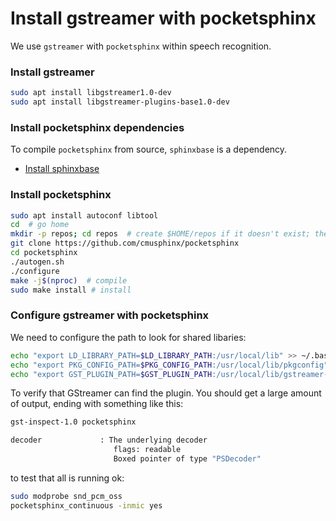 # Install gstreamer with pocketsphinx

We use `gstreamer` with `pocketsphinx` within speech recognition.

### Install gstreamer

```bash
sudo apt install libgstreamer1.0-dev
sudo apt install libgstreamer-plugins-base1.0-dev
```

### Install pocketsphinx dependencies

To compile `pocketsphinx` from source, `sphinxbase` is a dependency.

- [Install sphinxbase](install-sphinxbase.md)

### Install pocketsphinx

```bash
sudo apt install autoconf libtool
cd  # go home
mkdir -p repos; cd repos  # create $HOME/repos if it doesn't exist; then, enter it
git clone https://github.com/cmusphinx/pocketsphinx
cd pocketsphinx
./autogen.sh
./configure
make -j$(nproc)  # compile
sudo make install # install
```

### Configure gstreamer with pocketsphinx

We need to configure the path to look for shared libaries:

```bash
echo "export LD_LIBRARY_PATH=$LD_LIBRARY_PATH:/usr/local/lib" >> ~/.bashrc
echo "export PKG_CONFIG_PATH=$PKG_CONFIG_PATH:/usr/local/lib/pkgconfig" >> ~/.bashrc
echo "export GST_PLUGIN_PATH=$GST_PLUGIN_PATH:/usr/local/lib/gstreamer-1.0" >> ~/.bashrc
```

To verify that GStreamer can find the plugin. You should get a large amount of output, ending with something like this:

```bash
gst-inspect-1.0 pocketsphinx

decoder             : The underlying decoder
                       flags: readable
                       Boxed pointer of type "PSDecoder"
```

to test that all is running ok:

```bash
sudo modprobe snd_pcm_oss
pocketsphinx_continuous -inmic yes
```
